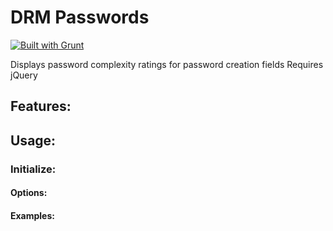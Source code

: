 # DRM Passwords

[![Built with Grunt](https://cdn.gruntjs.com/builtwith.png)](http://gruntjs.com/)

Displays password complexity ratings for password creation fields
Requires jQuery

## Features:

## Usage:

### Initialize:

#### Options:

#### Examples: